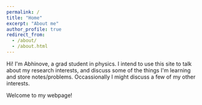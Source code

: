 ```yaml
---
permalink: /
title: "Home"
excerpt: "About me"
author_profile: true
redirect_from: 
  - /about/
  - /about.html
---
```


Hi!
I'm Abhinove, a grad student in physics.
I intend to use this site to talk about my research interests, and discuss some of the things I'm learning and store notes/problems. Occassionally I might discuss a few of my other interests.   

Welcome to my webpage!



